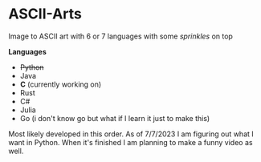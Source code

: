 # ASCII-Arts
Image to ASCII art with 6 or 7 languages with some *sprinkles* on top 

**Languages**
- ~~Python~~ 
- Java
- **C** (currently working on)
- Rust
- C#
- Julia
- Go (i don't know go but what if I learn it just to make this)

Most likely developed in this order. As of 7/7/2023 I am figuring out what I want in Python.
When it's finished I am planning to make a funny video as well. 
